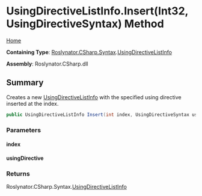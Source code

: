 <a name="_top"></a>

# UsingDirectiveListInfo\.Insert\(Int32, UsingDirectiveSyntax\) Method

[Home](../../../../../README.md#_top)

**Containing Type**: [Roslynator.CSharp.Syntax](../../README.md#_top)\.[UsingDirectiveListInfo](../README.md#_top)

**Assembly**: Roslynator\.CSharp\.dll

## Summary

Creates a new [UsingDirectiveListInfo](../README.md#_top) with the specified using directive inserted at the index\.

```csharp
public UsingDirectiveListInfo Insert(int index, UsingDirectiveSyntax usingDirective)
```

### Parameters

#### index

#### usingDirective

### Returns

Roslynator\.CSharp\.Syntax\.[UsingDirectiveListInfo](../README.md#_top)


